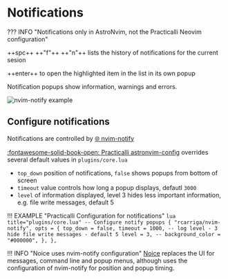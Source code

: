 # Notifications

??? INFO "Notifications only in AstroNvim, not the Practicalli Neovim configuration"

++spc++ ++"f"++ ++"n"++ lists the history of notifications for the current sesion

++enter++ to open the highlighted item in the list in its own popup


Notification popups show information, warnings and errors.

![nvim-notify example](https://user-images.githubusercontent.com/24252670/130856848-e8289850-028f-4f49-82f1-5ea1b8912f5e.gif)


## Configure notifications

Notifications are controlled by [:globe_with_meridians: nvim-notify](https://github.com/rcarriga/nvim-notify)

[:fontawesome-solid-book-open: Practicalli astronvim-config](https://practical.li/neovim/configuration/astronvim/#clone-astronvim-user-config) overrides several default values in `plugins/core.lua`

- `top_down` position of notifications, `false` shows popups from bottom of screen
- `timeout` value controls how long a popup displays, defautl `3000`
- `level` of information displayed, level 3 hides less important information, e.g. file write messages, default 5

!!! EXAMPLE "Practicalli Configuration for notifications"
    ```lua title="plugins/core.lua"
      -- Configure notify popups
      {
        "rcarriga/nvim-notify",
        opts = {
          top_down = false,
          timeout = 1000,
          -- log level - 3 hide file write messages - default 5
          level = 3,
          -- background_color = "#000000",
        },
      },
    ```


!!! INFO "Noice uses nvim-notify configuration"
    [Noice](https://github.com/folke/noice.nvim) replaces the UI for messages, command line and popup menus, although uses the configuration of nvim-notify for position and popup timing.

